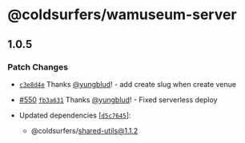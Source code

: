 # @coldsurfers/wamuseum-server

## 1.0.5

### Patch Changes

- [`c3e8d4e`](https://github.com/coldsurfers/surfers-root/commit/c3e8d4e3ab33d3558c293728d555c7925ad1ea21) Thanks [@yungblud](https://github.com/yungblud)! - add create slug when create venue

- [#550](https://github.com/coldsurfers/surfers-root/pull/550) [`fb3a631`](https://github.com/coldsurfers/surfers-root/commit/fb3a631ad14aa3e10d7341a1d94e27d4eb22f631) Thanks [@yungblud](https://github.com/yungblud)! - Fixed serverless deploy

- Updated dependencies [[`d5c7645`](https://github.com/coldsurfers/surfers-root/commit/d5c7645d71ae509ebfe1dfcbe90ee600cbbc57b0)]:
  - @coldsurfers/shared-utils@1.1.2
